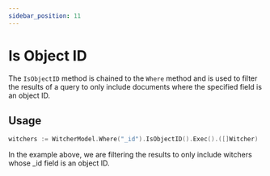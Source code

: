 ```yaml
---
sidebar_position: 11
---
```


# Is Object ID

The `IsObjectID` method is chained to the `Where` method and is used to filter the results of a query to only include documents where the specified field is an object ID.

## Usage

```go
witchers := WitcherModel.Where("_id").IsObjectID().Exec().([]Witcher)
```

In the example above, we are filtering the results to only include witchers whose \_id field is an object ID.
